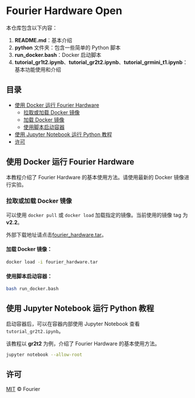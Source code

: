 # Fourier Hardware Open

本仓库包含以下内容：

1. **README.md**：基本介绍
2. **python** 文件夹：包含一些简单的 Python 脚本
3. **run_docker.bash**：Docker 启动脚本
4. **tutorial_gr1t2.ipynb**、**tutorial_gr2t2.ipynb**、**tutorial_grmini_t1.ipynb**：基本功能使用和介绍

## 目录

- [使用 Docker 运行 Fourier Hardware](#使用-docker-运行-fourier-hardware)
  - [拉取或加载 Docker 镜像](#拉取或加载-docker-镜像)
  - [加载 Docker 镜像](#加载-docker-镜像)
  - [使用脚本启动容器](#使用脚本启动容器)
- [使用 Jupyter Notebook 运行 Python 教程](#使用-jupyter-notebook-运行-python-教程)
- [许可](#许可)


## 使用 Docker 运行 Fourier Hardware

本教程介绍了 Fourier Hardware 的基本使用方法。请使用最新的 Docker 镜像进行实验。

### 拉取或加载 Docker 镜像

可以使用 `docker pull` 或 `docker load` 加载指定的镜像。当前使用的镜像 tag 为 **v2.2**。

外部下载地址请点击[fourier_hardware.tar](https://pan.baidu.com/s/1kgBkNJhgA4OA3rPBYyqMvQ?pwd=vi5q)。

#### 加载 Docker 镜像：

```sh
docker load -i fourier_hardware.tar
```

#### 使用脚本启动容器：

```sh
bash run_docker.bash
```

## 使用 Jupyter Notebook 运行 Python 教程

启动容器后，可以在容器内部使用 Jupyter Notebook 查看 `tutorial_gr2t2.ipynb`。

该教程以 **gr2t2** 为例，介绍了 Fourier Hardware 的基本使用方法。

```sh
jupyter notebook --allow-root
```

## 许可

[MIT](LICENSE) © Fourier
